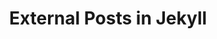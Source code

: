---
title: External Posts in Jekyll
categories: codes
layout: external
external_url: ../../../../ah_value
---